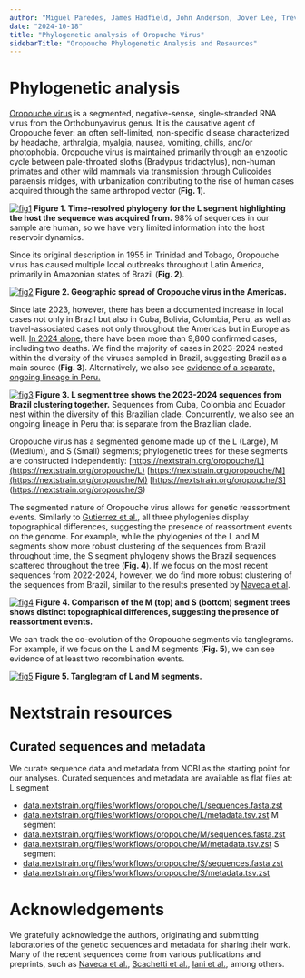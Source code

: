 ```yaml
---
author: "Miguel Paredes, James Hadfield, John Anderson, Jover Lee, Trevor Bedford"
date: "2024-10-18"
title: "Phylogenetic analysis of Oropuche Virus"
sidebarTitle: "Oropouche Phylogenetic Analysis and Resources"
---
```


# Phylogenetic analysis

[Oropouche virus](https://www.sciencedirect.com/science/article/pii/S016817022400011X#sec0003) is a segmented, negative-sense, single-stranded RNA virus from the Orthobunyavirus genus. It is the causative agent of Oropouche fever: an often self-limited, non-specific disease characterized by headache, arthralgia, myalgia, nausea, vomiting, chills, and/or photophobia. Oropouche virus is maintained primarily through an enzootic cycle between pale-throated sloths (Bradypus tridactylus), non-human primates and other wild mammals via transmission through Culicoides paraensis midges, with urbanization contributing to the rise of human cases acquired through the same arthropod vector (**Fig. 1**).


[![fig1](img/oropouche_host_view.png)](https://nextstrain.org/oropouche/L?c=host)
**Figure 1.  Time-resolved phylogeny for the L segment highlighting the host the sequence was acquired from.** 98% of sequences in our sample are human, so we have very limited information into the host reservoir dynamics.

Since its original description in 1955 in Trinidad and Tobago, Oropouche virus has caused multiple local outbreaks throughout Latin America, primarily in Amazonian states of Brazil (**Fig. 2**).

[![fig2](img/oropouche_country_map.png)](https://nextstrain.org/oropouche/L?p=grid)
**Figure 2. Geographic spread of Oropouche virus in the Americas.**

Since late 2023, however, there has been a documented increase in local cases not only in Brazil but also in Cuba, Bolivia, Colombia, Peru, as well as travel-associated cases not only throughout the Americas but in Europe as well. [In 2024 alone](https://www.paho.org/en/documents/epidemiological-update-oropouche-americas-region-6-september-2024), there have been more than 9,800 confirmed cases, including two deaths. We find the majority of cases in 2023-2024 nested within the diversity of the viruses sampled in Brazil, suggesting Brazil as a main source (**Fig. 3**). Alternatively, we also see [evidence of a separate, ongoing lineage in Peru.](https://nextstrain.org/staging/oropouche/L?f_country=Peru) 


[![fig3](img/oropouche_recent_seqs.png)](https://nextstrain.org/oropouche/L?dmin=1986-01-01&p=full)
**Figure 3. L segment tree shows the 2023-2024 sequences from Brazil clustering together.** Sequences from Cuba, Colombia and Ecuador nest within the diversity of this Brazilian clade. Concurrently, we also see an ongoing lineage in Peru that is separate from the Brazilian clade. 

Oropouche virus has a segmented genome made up of the L (Large), M (Medium), and S (Small) segments; phylogenetic trees for these segments are constructed independently: 
[https://nextstrain.org/oropouche/L](https://nextstrain.org/oropouche/L) 
[https://nextstrain.org/oropouche/M](https://nextstrain.org/oropouche/M) 
[https://nextstrain.org/oropouche/S] (https://nextstrain.org/oropouche/S)

The segmented nature of Oropouche virus allows for genetic reassortment events. Similarly to [Gutierrez et al.](https://pmc.ncbi.nlm.nih.gov/articles/PMC7022353/), all three phylogenies display topographical differences, suggesting the presence of reassortment events on the genome. For example, while the phylogenies of the L and M segments show more robust clustering of the sequences from Brazil throughout time, the S segment phylogeny shows the Brazil sequences scattered throughout the tree  (**Fig. 4**). If we focus on the most recent sequences from 2022-2024, however, we do find more robust clustering of the sequences from Brazil, similar to the results presented by [Naveca et al](https://www.nature.com/articles/s41591-024-03300-3). 


[![fig4](img/oropouche_s_and_m_segment.png)](https://nextstrain.org/oropouche/M:oropouche/S)
**Figure 4. Comparison of the M (top) and S (bottom) segment trees shows distinct topographical differences, suggesting the presence of reassortment events.**


We can track the co-evolution of the Oropouche segments via tanglegrams. For example, if we focus on the L and M segments (**Fig. 5**), we can see evidence of at least two recombination events.


[![fig5](img/oropouche_tanglegram.png)](https://nextstrain.org/oropouche/L:oropouche/M)
**Figure 5. Tanglegram of L and M segments.**

# Nextstrain resources

## Curated sequences and metadata

We curate sequence data and metadata from NCBI as the starting point for our analyses. Curated sequences and metadata are available as flat files at:
L segment
- [data.nextstrain.org/files/workflows/oropouche/L/sequences.fasta.zst](data.nextstrain.org/files/workflows/oropouche/L/sequences.fasta.zst)
- [data.nextstrain.org/files/workflows/oropouche/L/metadata.tsv.zst](data.nextstrain.org/files/workflows/oropouche/L/metadata.tsv.zst)
M segment
- [data.nextstrain.org/files/workflows/oropouche/M/sequences.fasta.zst](data.nextstrain.org/files/workflows/oropouche/M/sequences.fasta.zst)
- [data.nextstrain.org/files/workflows/oropouche/M/metadata.tsv.zst](data.nextstrain.org/files/workflows/oropouche/M/metadata.tsv.zst)
S segment
- [data.nextstrain.org/files/workflows/oropouche/S/sequences.fasta.zst](data.nextstrain.org/files/workflows/oropouche/S/sequences.fasta.zst)
- [data.nextstrain.org/files/workflows/oropouche/S/metadata.tsv.zst](data.nextstrain.org/files/workflows/oropouche/S/metadata.tsv.zst
)

# Acknowledgements

We gratefully acknowledge the authors, originating and submitting laboratories of the genetic sequences and metadata for sharing their work. Many of the recent sequences come from various publications and preprints, such as [Naveca et al.](https://www.nature.com/articles/s41591-024-03300-3), [Scachetti et al.](https://www.medrxiv.org/content/10.1101/2024.07.27.24310296v1.full), [Iani et al.](https://www.medrxiv.org/content/10.1101/2024.08.02.24311415v2.full), among others. 
